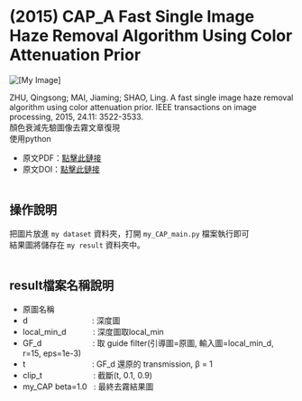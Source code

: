 # (2015) CAP_A Fast Single Image Haze Removal Algorithm Using Color Attenuation Prior
![[My Image]](https://github.com/user-attachments/assets/1d55d677-04c8-46e7-8b86-6d2ffdfda26e)


ZHU, Qingsong; MAI, Jiaming; SHAO, Ling. A fast single image haze removal algorithm using color attenuation prior. IEEE transactions on image processing, 2015, 24.11: 3522-3533.<br>
顏色衰減先驗圖像去霧文章復現<br>
使用python<br>
- 原文PDF：[點擊此鏈接](https://ieeexplore.ieee.org/stamp/stamp.jsp?arnumber=7128396)
- 原文DOI：[點擊此鏈接](https://doi.org/10.1109/TIP.2015.2446191)<br><br>


操作說明 
---
把圖片放進 `my dataset` 資料夾，打開 `my_CAP_main.py` 檔案執行即可<br>
結果圖將儲存在 `my result` 資料夾中。<br><br>


result檔案名稱說明
---
- 原圖名稱
- d &nbsp;&nbsp;&nbsp;&nbsp;&nbsp;&nbsp;&nbsp;&nbsp;&nbsp;&nbsp;&nbsp;&nbsp;&nbsp;&nbsp;&nbsp;&nbsp;&nbsp;&nbsp;&nbsp;&nbsp;&nbsp;&nbsp;&nbsp;&nbsp;&nbsp;&nbsp;&nbsp; : 深度圖
- local_min_d &nbsp;&nbsp;&nbsp;&nbsp;&nbsp;&nbsp;&nbsp;&nbsp;&nbsp;&nbsp; : 深度圖取local_min
- GF_d &nbsp;&nbsp;&nbsp;&nbsp;&nbsp;&nbsp;&nbsp;&nbsp;&nbsp;&nbsp;&nbsp;&nbsp;&nbsp;&nbsp;&nbsp;&nbsp;&nbsp;&nbsp;&nbsp;&nbsp;&nbsp; : 取 guide filter(引導圖=原圖, 輸入圖=local_min_d, r=15, eps=1e-3)
- t &nbsp;&nbsp;&nbsp;&nbsp;&nbsp;&nbsp;&nbsp;&nbsp;&nbsp;&nbsp;&nbsp;&nbsp;&nbsp;&nbsp;&nbsp;&nbsp;&nbsp;&nbsp;&nbsp;&nbsp;&nbsp;&nbsp;&nbsp;&nbsp;&nbsp;&nbsp;&nbsp;&nbsp; : GF_d 還原的 transmission, &beta; = 1
- clip_t &nbsp;&nbsp;&nbsp;&nbsp;&nbsp;&nbsp;&nbsp;&nbsp;&nbsp;&nbsp;&nbsp;&nbsp;&nbsp;&nbsp;&nbsp;&nbsp;&nbsp;&nbsp;&nbsp;&nbsp;&nbsp; : 截斷(t, 0.1, 0.9)
- my_CAP beta=1.0 &nbsp; : 最終去霧結果圖

